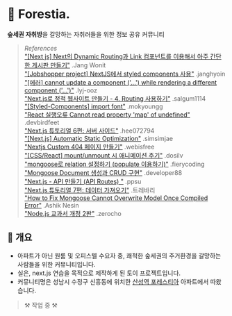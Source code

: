 # 🌳 Forestia.

**숲세권 자취방**을 갈망하는 자취러들을 위한 정보 공유 커뮤니티

> _References_ <br> <a href="https://wonit.tistory.com/359?category=829577">"[Next js] Next의 Dynamic Routing과 Link 컴포넌트를 이용해서 아주 간단한 게시판 만들기"</a> .Jang Wonit <br> <a href="https://velog.io/@janghyoin/Jobshopper-project-NextJS에서-styled-components-사용-hwjzs423yw">"[Jobshopper project] NextJS에서 styled components 사용"</a> .janghyoin <br> <a href="https://velog.io/@lyj-ooz/에러-cannot-update-a-component-...-while-rendering-a-different-component-">"[에러] cannot update a component ('...') while rendering a different component ('...')"</a> .lyj-ooz <br> <a href="https://salgum1114.github.io/nextjs/2019-05-24-nextjs-static-website-4/">"Next.js로 정적 웹사이트 만들기 - 4. Routing 사용하기"</a> .salgum1114 <br> <a href="https://velog.io/@mokyoungg/Styled-Components-import-font">"[Styled-Components] import font"</a> .mokyoungg <br> <a href="https://devbirdfeet.tistory.com/47">"React 실행오류 Cannot read property 'map' of undefined"</a> .devbirdfeet <br> <a href="https://brunch.co.kr/@hee072794/87">"Next.js 튜토리얼 6편: 서버 사이드"</a> .hee072794 <br> <a href="https://simsimjae.medium.com/next-js-automatic-static-optimization-b56ba8febea8">"[Next.js] Automatic Static Optimization"</a> .simsimjae <br> <a href="https://webisfree.com/2020-08-31/nextjs-custom-404-페이지-만들기">"Nextjs Custom 404 페이지 만들기"</a> .webisfree <br> <a href="https://velog.io/@dosilv/React-mountunmount-시-애니메이션-주기">"[CSS/React] mount/unmount 시 애니메이션 주기"</a> .dosilv <br> <a href="https://fierycoding.tistory.com/35?category=983256">"mongoose로 relation 설정하기 (populate 이용하기)"</a> .fierycoding <br> <a href="https://developer88.tistory.com/396">"Mongoose Document 생성과 CRUD 구현"</a> .developer88 <br> <a href="https://ppsu.tistory.com/67">"Next.js - API 만들기 (API Routes) "</a> .ppsu <br> <a href="https://www.theteams.kr/teams/2440/post/67326"> "Next.js 튜토리얼 7편: 데이터 가져오기"</a> .트레바리 <br> <a href="https://nesin.io/blog/fix-mongoose-cannot-overwrite-model-once-compiled-error">"How to Fix Mongoose Cannot Overwrite Model Once Compiled Error"</a> .Ashik Nesin <br> <a href="https://thebook.io/080229/ch15/01/03-01/">"Node.js 교과서 개정 2판"</a> .zerocho

## 📃 개요

- 아파트가 아닌 원룸 및 오피스텔 수요자 중, 쾌적한 숲세권의 주거환경을 갈망하는 사람들을 위한 커뮤니티입니다.
- 실은, next.js 연습을 목적으로 제작하게 된 토이 프로젝트입니다.
- 커뮤니티명은 성남시 수정구 신흥동에 위치한 <a href="https://www.lottecastle.co.kr/APT/AT00212/main/index.do">산성역 포레스티아</a> 아파트에서 따왔습니다.

> ⚒ 작업 중 ⚒
